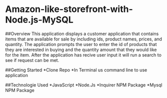 # Amazon-like-storefront-with-Node.js-MySQL

##Overview
This application displays a customer application that contains items that are available for sale by including ids, product names, prices, and quantity. The application
prompts the user to enter the id of products that they are interested in buying and the quantity amount that they would like for the item.
After the application has recive user input it will run a search to see if request can be met.

##Getting Started
    *Clone Repo
    *In Terminal us command line to use application

##Technologie Used
    *JavaScript
    *Node.Js
    *Inquirer NPM Package
    *Mysql NPM Package 
